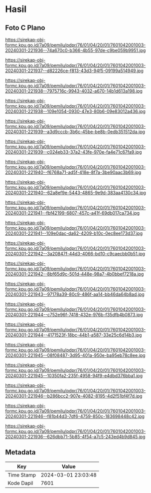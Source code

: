 # Hasil

## Foto C Plano

https://sirekap-obj-formc.kpu.go.id/7a09/pemilu/pdpr/76/01/04/20/01/7601042001003-20240301-221936--74a670c0-b366-4b55-97de-c9be059b9951.jpg

https://sirekap-obj-formc.kpu.go.id/7a09/pemilu/pdpr/76/01/04/20/01/7601042001003-20240301-221937--d82226ce-f813-43d3-94f5-09199a514949.jpg

https://sirekap-obj-formc.kpu.go.id/7a09/pemilu/pdpr/76/01/04/20/01/7601042001003-20240301-221938--7975716c-9943-4032-a670-14b1d613a198.jpg

https://sirekap-obj-formc.kpu.go.id/7a09/pemilu/pdpr/76/01/04/20/01/7601042001003-20240301-221938--109e1054-0930-47e3-80b6-09e83012a436.jpg

https://sirekap-obj-formc.kpu.go.id/7a09/pemilu/pdpr/76/01/04/20/01/7601042001003-20240301-221939--a3d9cccb-3b6c-45be-be8b-0edb351512da.jpg

https://sirekap-obj-formc.kpu.go.id/7a09/pemilu/pdpr/76/01/04/20/01/7601042001003-20240301-221939--c024eb33-37a2-43fe-970e-fa4e71c67fa9.jpg

https://sirekap-obj-formc.kpu.go.id/7a09/pemilu/pdpr/76/01/04/20/01/7601042001003-20240301-221940--f6768a71-ad5f-418e-8f7a-3be90aac3b69.jpg

https://sirekap-obj-formc.kpu.go.id/7a09/pemilu/pdpr/76/01/04/20/01/7601042001003-20240301-221940--62a8ef9e-5443-4865-9e9d-383aa4130c34.jpg

https://sirekap-obj-formc.kpu.go.id/7a09/pemilu/pdpr/76/01/04/20/01/7601042001003-20240301-221941--fbf42199-6807-457c-a41f-69db017ca734.jpg

https://sirekap-obj-formc.kpu.go.id/7a09/pemilu/pdpr/76/01/04/20/01/7601042001003-20240301-221941--109e0dac-da62-4209-b10c-0ec8ee173d37.jpg

https://sirekap-obj-formc.kpu.go.id/7a09/pemilu/pdpr/76/01/04/20/01/7601042001003-20240301-221942--3a20847f-44d3-4066-bd10-c9caecbb0b51.jpg

https://sirekap-obj-formc.kpu.go.id/7a09/pemilu/pdpr/76/01/04/20/01/7601042001003-20240301-221942--8bf65d9c-501d-448e-98a7-4b0bbef7218a.jpg

https://sirekap-obj-formc.kpu.go.id/7a09/pemilu/pdpr/76/01/04/20/01/7601042001003-20240301-221943--97178a39-80c9-486f-aa14-bb46da64b8ad.jpg

https://sirekap-obj-formc.kpu.go.id/7a09/pemilu/pdpr/76/01/04/20/01/7601042001003-20240301-221944--c752e96f-7418-432e-976b-f35dfb4b0873.jpg

https://sirekap-obj-formc.kpu.go.id/7a09/pemilu/pdpr/76/01/04/20/01/7601042001003-20240301-221944--4171523f-18bc-44b1-a587-33e25c6d14b3.jpg

https://sirekap-obj-formc.kpu.go.id/7a09/pemilu/pdpr/76/01/04/20/01/7601042001003-20240301-221945--08f08487-3d95-401a-950e-ba95eb78c8ee.jpg

https://sirekap-obj-formc.kpu.go.id/7a09/pemilu/pdpr/76/01/04/20/01/7601042001003-20240301-221945--10350fa2-235f-4958-94f9-e4dbd376bba1.jpg

https://sirekap-obj-formc.kpu.go.id/7a09/pemilu/pdpr/76/01/04/20/01/7601042001003-20240301-221946--b286bcc2-907e-4082-8195-4d2f51bf4f7d.jpg

https://sirekap-obj-formc.kpu.go.id/7a09/pemilu/pdpr/76/01/04/20/01/7601042001003-20240301-221946--f81b44d3-7df6-4759-850c-183698448c42.jpg

https://sirekap-obj-formc.kpu.go.id/7a09/pemilu/pdpr/76/01/04/20/01/7601042001003-20240301-221936--626dbb71-5b85-4f54-a7c5-243ed4b9d845.jpg


## Metadata

| Key        | Value               |
| ---------- | ------------------- |
| Time Stamp | 2024-03-01 23:03:48 |
| Kode Dapil | 7601                |



